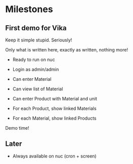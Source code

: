 Milestones
==========


First demo for Vika
-------------------

Keep it simple stupid. Seriously!

Only what is written here, exactly as written, nothing more!

- Ready to run on nuc

+ Login as admin/admin

+ Can enter Material

+ Can view list of Material

+ Can enter Product with Material and unit

+ For each Product, show linked Materials

- For each Material, show linked Products

Demo time!

Later
-----

- Always available on nuc (cron + screen)
